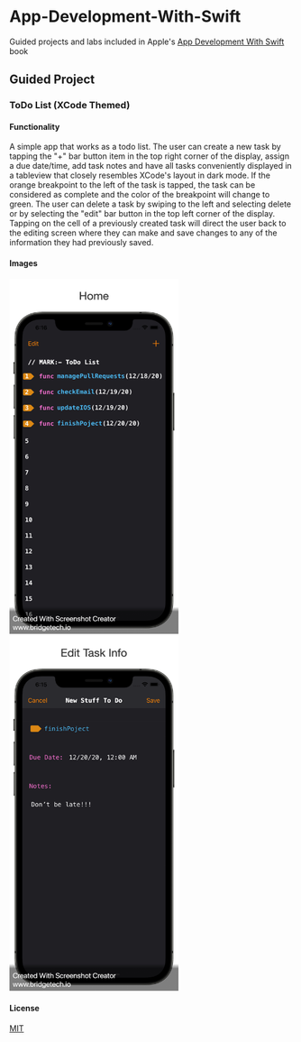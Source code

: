 # App-Development-With-Swift

Guided projects and labs included in Apple's [App Development With Swift](https://books.apple.com/us/book/app-development-with-swift/id1219117996) book

## Guided Project 
### ToDo List (XCode Themed)

#### Functionality 
A simple app that works as a todo list. The user can create a new task by tapping the "+" bar button item in the top right corner of the display, assign a due date/time, add task notes and have all tasks conveniently displayed in a tableview that closely resembles XCode's layout in dark mode. If the orange breakpoint to the left of the task is tapped, the task can be considered as complete and the color of the breakpoint will change to green. The user can delete a task by swiping to the left and selecting delete or by selecting the "edit" bar button in the top left corner of the display. Tapping on the cell of a previously created task will direct the user back to the editing screen where they can make and save changes to any of the information they had previously saved. 

#### Images 

<img src="https://github.com/benreeps/App-Development-With-Swift/blob/master/Images/ToDoList-HomeScreen.png" width="300" height="630" /> <img src="https://github.com/benreeps/App-Development-With-Swift/blob/master/Images/ToDoList-EditScreen.png" width="300" height="630" />

#### License

[MIT](https://choosealicense.com/licenses/mit/)

